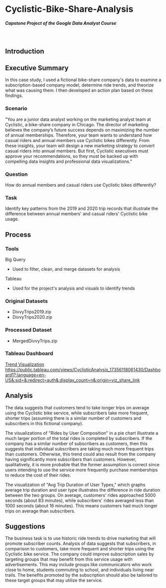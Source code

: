 # Cyclistic-Bike-Share-Analysis
##### *Capstone Project of the Google Data Analyst Course*

<br>

## Introduction

## Executive Summary
In this case study, I used a fictional bike-share company's data to examine a subscription-based company model, determine ride trends, and theorize what was causing them. I then developed an action plan based on these findings. 

### Scenario
"You are a junior data analyst working on the marketing analyst team at Cyclistic, a bike-share
company in Chicago. The director of marketing believes the company’s future success
depends on maximizing the number of annual memberships. Therefore, your team wants to
understand how casual riders and annual members use Cyclistic bikes differently. From these
insights, your team will design a new marketing strategy to convert casual riders into annual
members. But first, Cyclistic executives must approve your recommendations, so they must be
backed up with compelling data insights and professional data visualizations."

### Question

How do annual members and casual riders use Cyclistic bikes differently?

### Task

Identify key patterns from the 2019 and 2020 trip records that illustrate the difference between annual members' and casual riders' Cyclistic bike usage.

## Process
### Tools
Big Query
- Used to filter, clean, and merge datasets for analysis

Tableau
- Used for the project's analysis and visuals to identify trends

### Original Datasets
- DivvyTrips2019.zip
- DivvyTrips2020.zip

### Processed Dataset
- MergedDivvyTrips.zip

### Tableau Dashboard
[Trend Visualization](https://public.tableau.com/views/CyclisticAnalysis_17356118061430/Dashboard1?:language=en-US&:sid=&:redirect=auth&:display_count=n&:origin=viz_share_link)
https://public.tableau.com/views/CyclisticAnalysis_17356118061430/Dashboard1?:language=en-US&:sid=&:redirect=auth&:display_count=n&:origin=viz_share_link

## Analysis
The data suggests that customers tend to take longer trips on average using the Cyclistic bike service, while subscribers take more frequent, shorter trips (assuming there is a similar number of customers and subscribers in this fictional company).  

The visualizations of "Rides by User Composition" in a pie chart illustrate a much larger portion of the total rides is completed by subscribers. If the company has a similar number of subscribers as customers, then this suggests that individual subscribers are taking much more frequent trips than customers. Otherwise, this trend could also result from the company having significantly more subscribers than customers. However, qualitatively, it is more probable that the former assumption is correct since users intending to use the service more frequently purchase memberships to reduce the cost of their rides.  

The visualization of "Avg Trip Duration of User Types," which graphs average trip duration and user type illustrates the difference in ride duration between the two groups. On average, customers' rides approached 5000 seconds (about 83 minutes), while subscribers' rides averaged less than 1000 seconds (about 16 minutes). This means customers had much longer trips on average than subscribers.

## Suggestions
The business task is to use historic ride trends to drive marketing that will promote subscriber counts. Analysis of data suggests that subscribers, in comparison to customers, take more frequent and shorter trips using the Cyclistic bike service. The company could improve subscription sales by targeting groups that may benefit from this service usage with advertisements. This may include groups like communicators who work close to home, students commuting to school, and individuals living near trails. The benefits promoted by the subscription should also be tailored to these target groups that may utilize the service.
